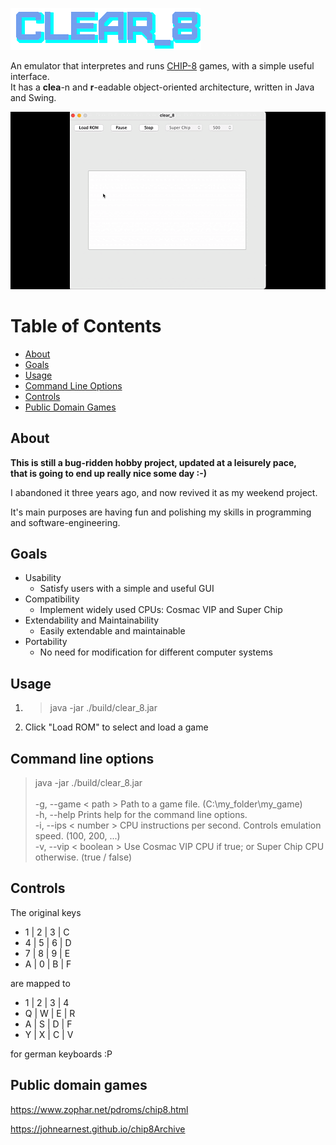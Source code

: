 ![clear_8](assets/logo.png)

An emulator that interpretes and runs [CHIP-8](https://en.wikipedia.org/wiki/CHIP-8) games, with a simple useful interface.
<br>It has a **clea**-n and **r**-eadable object-oriented architecture, written in Java and Swing.

![clear_8](assets/demo.gif)

Table of Contents
=================
* [About](#about)
* [Goals](#goals)
* [Usage](#usage)
* [Command Line Options](#command-line-options)
* [Controls](#controls)
* [Public Domain Games](#public-domain-games)

About
-----
**This is still a bug-ridden hobby project, updated at a leisurely pace, 
<br>that is going to end up really nice some day :-)**

I abandoned it three years ago, and now revived it as my weekend project.

It's main purposes are having fun and polishing my skills in programming 
<br>and software-engineering.

Goals
-----
- Usability
  - Satisfy users with a simple and useful GUI
- Compatibility
  - Implement widely used CPUs: Cosmac VIP and Super Chip
- Extendability and Maintainability
  - Easily extendable and maintainable
- Portability
  - No need for modification for different computer systems

Usage
-----
1. > java -jar ./build/clear_8.jar
2. Click "Load ROM" to select and load a game

Command line options
--------------------

> java -jar ./build/clear_8.jar <br><br>
> -g, --game < path >   Path to a game file. (C:\my_folder\my_game) <br>
-h, --help         Prints help for the command line options. <br>
-i, --ips < number >    CPU instructions per second. Controls emulation speed. (100, 200, ...) <br>
-v, --vip < boolean >    Use Cosmac VIP CPU if true; or Super Chip CPU otherwise. (true / false)

Controls
--------

The original keys

* 1 | 2 | 3 | C
* 4 | 5 | 6 | D
* 7 | 8 | 9 | E
* A | 0 | B | F

are mapped to

* 1 | 2 | 3 | 4
* Q | W | E | R
* A | S | D | F
* Y | X | C | V

for german keyboards :P

Public domain games
-------------------

https://www.zophar.net/pdroms/chip8.html

https://johnearnest.github.io/chip8Archive
